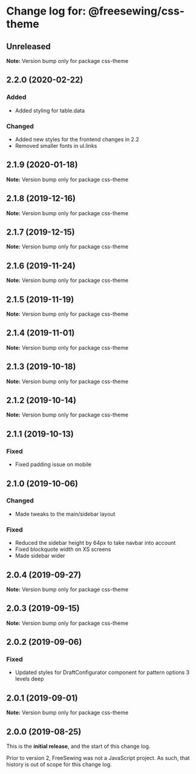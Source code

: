 # Change log for: @freesewing/css-theme


## Unreleased

**Note:** Version bump only for package css-theme


## 2.2.0 (2020-02-22)

### Added

 - Added styling for table.data

### Changed

 - Added new styles for the frontend changes in 2.2
 - Removed smaller fonts in ul.links
## 2.1.9 (2020-01-18)

**Note:** Version bump only for package css-theme


## 2.1.8 (2019-12-16)

**Note:** Version bump only for package css-theme


## 2.1.7 (2019-12-15)

**Note:** Version bump only for package css-theme


## 2.1.6 (2019-11-24)

**Note:** Version bump only for package css-theme


## 2.1.5 (2019-11-19)

**Note:** Version bump only for package css-theme


## 2.1.4 (2019-11-01)

**Note:** Version bump only for package css-theme


## 2.1.3 (2019-10-18)

**Note:** Version bump only for package css-theme


## 2.1.2 (2019-10-14)

**Note:** Version bump only for package css-theme


## 2.1.1 (2019-10-13)

### Fixed

 - Fixed padding issue on mobile
## 2.1.0 (2019-10-06)

### Changed

 - Made tweaks to the main/sidebar layout

### Fixed

 - Reduced the sidebar height by 64px to take navbar into account
 - Fixed blockquote width on XS screens
 - Made sidebar wider
## 2.0.4 (2019-09-27)

**Note:** Version bump only for package css-theme


## 2.0.3 (2019-09-15)

**Note:** Version bump only for package css-theme


## 2.0.2 (2019-09-06)

### Fixed

 - Updated styles for DraftConfigurator component for pattern options 3 levels deep
## 2.0.1 (2019-09-01)

**Note:** Version bump only for package css-theme




## 2.0.0 (2019-08-25)

This is the **initial release**, and the start of this change log.

Prior to version 2, FreeSewing was not a JavaScript project.
As such, that history is out of scope for this change log.
